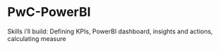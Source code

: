 # PwC-PowerBI
Skills i’ll build: Defining KPIs, PowerBI dashboard, insights and actions, calculating measure
